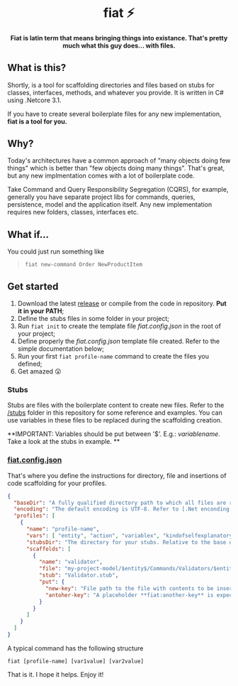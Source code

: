 # <h1 align="center">fiat ⚡</h1>
#### <p align="center">Fiat is latin term that means bringing things into existance. That's pretty much what this guy does... with files.</p>

## What is this?

Shortly, is a tool for scaffolding directories and files based on stubs for classes, interfaces, methods, and whatever you provide. It is written in C# using .Netcore 3.1.

If you have to create several boilerplate files for any new implementation, **fiat is a tool for you.**

## Why?

Today's architectures have a common approach of "many objects doing few things" which is better than "few objects doing many things". That's great, but any new implmentation comes with a lot of boilerplate code. 

Take Command and Query Responsibility Segregation (CQRS), for example, generally you have separate project libs for commands, queries, persistence, model and the application itself. Any new implementation requires new folders, classes, interfaces etc.

## What if...

You could just run something like

> `fiat new-command Order NewProductItem` 

## Get started

1. Download the latest [release](https://github.com/diegosiao/fiat/releases/tag/v0.0.1-beta) or compile from the code in repository. **Put it in your PATH**;
2. Define the stubs files in some folder in your project;
3. Run `fiat init` to create the template file *fiat.config.json* in the root of your project;
4. Define properly the *fiat.config.json* template file created. Refer to the simple documentation below;
5. Run your first `fiat profile-name` command to create the files you defined;
6. Get amazed 😲

### Stubs

Stubs are files with the boilerplate content to create new files. Refer to the [/stubs](https://github.com/diegosiao/fiat/tree/master/stubs) folder in this repository for some reference and examples. You can use variables in these files to be replaced during the scaffolding creation.

**IMPORTANT: Variables should be put between '$'. E.g.: $variablename$. Take a look at the stubs in example. **

### [fiat.config.json](https://github.com/diegosiao/fiat/blob/master/fiat.config.json)

That's where you define the instructions for directory, file and insertions of code scaffolding for your profiles.
```json
{
  "baseDir": "A fully qualified directory path to which all files are relative to",
  "encoding": "The default encoding is UTF-8. Refer to [.Net enconding names](https://docs.microsoft.com/en-us/dotnet/api/system.text.encoding?view=net-5.0#list-of-encodings) if you need to change that. ",
  "profiles": [
    {
      "name": "profile-name",
      "vars": [ "entity", "action", "variablex", "kindofselfexplanatory" ],
      "stubsDir": "The directory for your stubs. Relative to the base directory defined or a fully qualified path. E.g. stubs/commands",
      "scaffolds": [
        {
          "name": "validator",
          "file": "my-project-model/$entity$/Commands/Validators/$entity$$action$Validator.cs",
          "stub": "Validator.stub",
          "put": { 
            "new-key": "File path to the file with contents to be inserted. A placeholder **fiat:new-key** is expected in the target file/stub.",
            "antoher-key": "A placeholder **fiat:another-key** is expected in the target file/stub."
          }
        }
      ]
    }
  ]
}
```

A typical command has the following structure

`fiat [profile-name] [var1value] [var2value]`

That is it. I hope it helps. Enjoy it!
